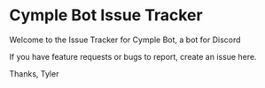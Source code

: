 # Cymple Bot Issue Tracker

Welcome to the Issue Tracker for Cymple Bot, a bot for Discord

If you have feature requests or bugs to report, create an issue here.

Thanks,
Tyler

